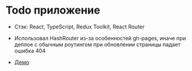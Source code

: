 # Todo приложение

- Стэк: React, TypeScript, Redux Toolkit, React Router
- Использовал HashRouter из-за особенностей gh-pages, иначе при деплое с обычным роутингом при обновлении страницы падает ошибка 404

- [Демо]( https://nestluu.github.io/todo-react/)

